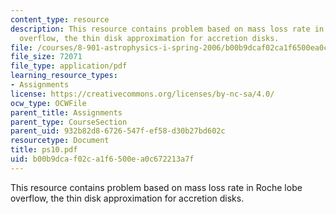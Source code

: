 ```yaml
---
content_type: resource
description: This resource contains problem based on mass loss rate in Roche lobe
  overflow, the thin disk approximation for accretion disks.
file: /courses/8-901-astrophysics-i-spring-2006/b00b9dcaf02ca1f6500ea0c672213a7f_ps10.pdf
file_size: 72071
file_type: application/pdf
learning_resource_types:
- Assignments
license: https://creativecommons.org/licenses/by-nc-sa/4.0/
ocw_type: OCWFile
parent_title: Assignments
parent_type: CourseSection
parent_uid: 932b82d8-6726-547f-ef58-d30b27bd602c
resourcetype: Document
title: ps10.pdf
uid: b00b9dca-f02c-a1f6-500e-a0c672213a7f
---
```

This resource contains problem based on mass loss rate in Roche lobe overflow, the thin disk approximation for accretion disks.